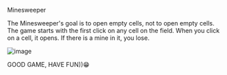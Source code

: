    Minesweeper

The Minesweeper's goal 
is to open empty cells, not to open empty cells. 
The game starts with the first click on any cell on the field. 
When you click on a cell, it opens. If there is a mine in it, you lose.



 ![image](https://user-images.githubusercontent.com/73960118/120792717-9d24a200-c53e-11eb-89e0-592841446f50.png)


GOOD GAME, HAVE FUN))😁
